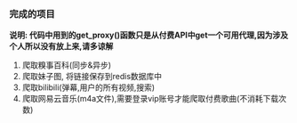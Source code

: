 ### 完成的项目
**说明: 代码中用到的get_proxy()函数只是从付费API中get一个可用代理,因为涉及个人所以没有放上来,请多谅解**
1. 爬取糗事百科(同步&异步)
2. 爬取妹子图, 将链接保存到redis数据库中
3. 爬取bilibili(弹幕,用户的所有视频,搜索)
4. 爬取网易云音乐(m4a文件),需要登录vip账号才能爬取付费歌曲(不消耗下载次数)
